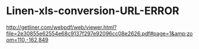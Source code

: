 # Linen-xls-conversion-URL-ERROR
http://getliner.com/webpdf/web/viewer.html?file=2e30855e62554e68c9137f297e92096cc08e2626.pdf#page=1&amp;zoom=110,-162,849
